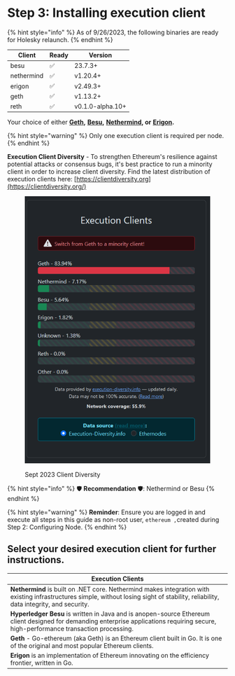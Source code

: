 # Step 3: Installing execution client

{% hint style="info" %}
As of 9/26/2023, the following binaries are ready for Holesky relaunch.
{% endhint %}

| Client     | Ready | Version          |
| ---------- | ----- | ---------------- |
| besu       | ✅     | 23.7.3+          |
| nethermind | ✅     | v1.20.4+         |
| erigon     | ✅     | v2.49.3+         |
| geth       | ✅     | v1.13.2+         |
| reth       | ✅     | v0.1.0-alpha.10+ |

Your choice of either [**Geth**](https://geth.ethereum.org)**,** [**Besu**](https://besu.hyperledger.org)**,** [**Nethermind**](https://www.nethermind.io)**, or** [**Erigon**](https://github.com/ledgerwatch/erigon)**.**

{% hint style="warning" %}
Only one execution client is required per node.
{% endhint %}

**Execution Client Diversity** - To strengthen Ethereum's resilience against potential attacks or consensus bugs, it's best practice to run a minority client in order to increase client diversity. Find the latest distribution of execution clients here: [https://clientdiversity.org](https://clientdiversity.org/)

<figure><img src="../../../../.gitbook/assets/cd-e.png" alt=""><figcaption><p>Sept 2023 Client Diversity</p></figcaption></figure>

{% hint style="info" %}
:shield: **Recommendation** :shield:: Nethermind or Besu
{% endhint %}

{% hint style="warning" %}
**Reminder**: Ensure you are logged in and execute all steps in this guide as non-root user, `ethereum ,`created during Step 2: Configuring Node.
{% endhint %}

## Select your desired execution client for further instructions.

| Execution Clients                                                                                                                                                                      |
| -------------------------------------------------------------------------------------------------------------------------------------------------------------------------------------- |
| **Nethermind** is built on .NET core. Nethermind makes integration with existing infrastructures simple, without losing sight of stability, reliability, data integrity, and security. |
| **Hyperledger Besu** is written in Java and is anopen-source Ethereum client designed for demanding enterprise applications requiring secure, high-performance transaction processing. |
| **Geth** - Go-ethereum (aka Geth) is an Ethereum client built in Go. It is one of the original and most popular Ethereum clients.                                                      |
| **Erigon** is an implementation of Ethereum innovating on the efficiency frontier, written in Go.                                                                                      |
